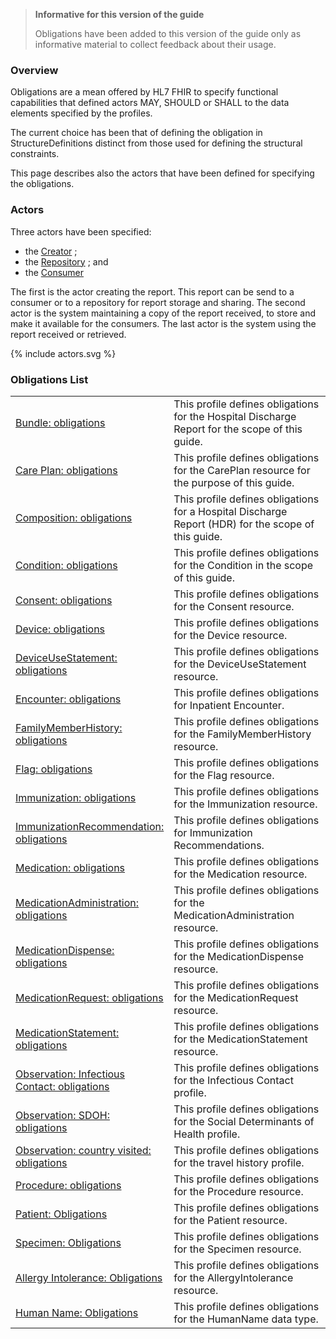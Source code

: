 
<div xmlns="http://www.w3.org/1999/xhtml" xmlns:xsi="http://www.w3.org/2001/XMLSchema-instance">
 <blockquote class="stu-note">
  <b>Informative for this version of the guide</b>
  <p>Obligations have been added to this version of the guide only as informative material to collect feedback about their usage.</p>
 </blockquote>
</div>

### Overview

Obligations are a mean offered by HL7 FHIR to specify functional capabilities that defined actors MAY, SHOULD or SHALL to the data elements specified by the profiles.

The current choice has been that of defining the obligation in StructureDefinitions distinct from those used for defining the structural constraints.

This page describes also the actors that have been defined for specifying the obligations.

### Actors

Three actors have been specified:

* the [Creator](ActorDefinition-actor-creator-eu-hdr.html) ;
* the [Repository](ActorDefinition-actor-repos-eu-hdr.html) ; and
* the [Consumer](ActorDefinition-actor-consumer-eu-hdr.html)

The first is the actor creating the report. This report can be send to a consumer or to a repository for report storage and sharing.
The second actor is the system maintaining a copy of the report received, to store and make it available for the consumers.
The last actor is the system using the report received or retrieved.

<p>{% include actors.svg %}</p>

### Obligations List

<div>

<table class="grid">
      <col style="width:30%"/>
      <tbody>
 <tbody>
      <tr><td><a href="StructureDefinition-bundle-obl-eu-hdr.html">Bundle: obligations</a></td><td>This profile defines obligations for the Hospital Discharge Report for the scope of this guide.</td></tr>
      <tr><td><a href="StructureDefinition-carePlan-obl-eu-hdr.html">Care Plan: obligations</a></td><td>This profile defines obligations for the CarePlan resource for the purpose of this guide.</td></tr>
      <tr><td><a href="StructureDefinition-composition-obl-eu-hdr.html">Composition: obligations</a></td><td>This profile defines obligations for a Hospital Discharge Report (HDR) for the scope of this guide.</td></tr>
      <tr><td><a href="StructureDefinition-condition-obl-eu-hdr.html">Condition: obligations</a></td><td>This profile defines obligations for the Condition in the scope of this guide.</td></tr>
      <tr><td><a href="StructureDefinition-consent-obl-eu-hdr.html">Consent: obligations</a></td><td>This profile defines obligations for the Consent resource.</td></tr>
      <tr><td><a href="StructureDefinition-device-obl-eu-hdr.html">Device: obligations</a></td><td>This profile defines obligations for the Device resource.</td></tr>
      <tr><td><a href="StructureDefinition-deviceUseStatement-obl-eu-hdr.html">DeviceUseStatement: obligations</a></td><td>This profile defines obligations for the DeviceUseStatement resource.</td></tr>
      <tr><td><a href="StructureDefinition-encounter-obl-eu-hdr.html">Encounter: obligations</a></td><td>This profile defines obligations for Inpatient Encounter.</td></tr>
      <tr><td><a href="StructureDefinition-familyMemberHistory-obl-eu-hdr.html">FamilyMemberHistory: obligations</a></td><td>This profile defines obligations for the FamilyMemberHistory resource.</td></tr>
      <tr><td><a href="StructureDefinition-flag-obl-eu-hdr.html">Flag: obligations</a></td><td>This profile defines obligations for the Flag resource.</td></tr>
      <tr><td><a href="StructureDefinition-immunization-obl-eu-hdr.html">Immunization: obligations</a></td><td>This profile defines obligations for the Immunization resource.</td></tr>
      <tr><td><a href="StructureDefinition-immunizationRecommendation-obl-eu-hdr.html">ImmunizationRecommendation: obligations</a></td><td>This profile defines obligations for Immunization Recommendations.</td></tr>
      <tr><td><a href="StructureDefinition-Medication-obl-eu-hdr.html">Medication: obligations</a></td><td>This profile defines obligations for the Medication resource.</td></tr>
      <tr><td><a href="StructureDefinition-medicationAdministration-obl-eu-hdr.html">MedicationAdministration: obligations</a></td><td>This profile defines obligations for the MedicationAdministration resource.</td></tr>
      <tr><td><a href="StructureDefinition-medicationDispense-obl-eu-hdr.html">MedicationDispense: obligations</a></td><td>This profile defines obligations for the MedicationDispense resource.</td></tr>
      <tr><td><a href="StructureDefinition-medicationRequest-obl-eu-hdr.html">MedicationRequest: obligations</a></td><td>This profile defines obligations for the MedicationRequest resource.</td></tr>
      <tr><td><a href="StructureDefinition-medicationStatement-obl-eu-hdr.html">MedicationStatement: obligations</a></td><td>This profile defines obligations for the MedicationStatement resource.</td></tr>
      <tr><td><a href="StructureDefinition-observation-infectious-contact-obl-eu-hdr.html">Observation: Infectious Contact: obligations</a></td><td>This profile defines obligations for the Infectious Contact profile.</td></tr>
      <tr><td><a href="StructureDefinition-observation-sdoh-obl-eu-hdr.html">Observation: SDOH: obligations</a></td><td>This profile defines obligations for the Social Determinants of Health profile.</td></tr>
      <tr><td><a href="StructureDefinition-observation-travel-obl-eu-hdr.html">Observation: country visited: obligations</a></td><td>This profile defines obligations for the travel history profile.</td></tr>
      <tr><td><a href="StructureDefinition-procedure-obl-eu-hdr.html">Procedure: obligations</a></td><td>This profile defines obligations for the Procedure resource.</td></tr>
      <tr><td><a href="StructureDefinition-Patient-obl-eu-hdr.html">Patient: Obligations</a></td><td>This profile defines obligations for the Patient resource.</td></tr>
      <tr><td><a href="StructureDefinition-Specimen-obl-eu-hdr.html">Specimen: Obligations</a></td><td>This profile defines obligations for the Specimen resource.</td></tr>
      <tr><td><a href="StructureDefinition-allergyIntolerance-obl-eu-hdr.html">Allergy Intolerance: Obligations</a></td><td>This profile defines obligations for the AllergyIntolerance resource.</td></tr>
      <tr><td><a href="StructureDefinition-HumanName-obl-eu-hdr.html">Human Name: Obligations</a></td><td>This profile defines obligations for the HumanName data type.</td></tr>
    </tbody>   </table>

</div>
